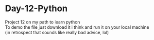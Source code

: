 # Day-12-Python

Project 12 on my path to learn python   
To demo the file just download it i think and run it on your local machine  
(in retrospect that sounds like really bad advice, lol)
